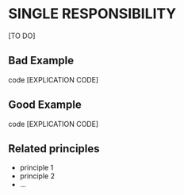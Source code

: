 # SINGLE RESPONSIBILITY

[TO DO]

## Bad Example
code
[EXPLICATION CODE]

## Good Example
code
[EXPLICATION CODE]

## Related principles
- principle 1
- principle 2
- ...
